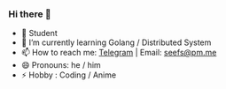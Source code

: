 ### Hi there 👋


- 🔭 Student
- 🌱 I’m currently learning Golang / Distributed System
- 📫 How to reach me:  [Telegram](https://t.me/seefs_cn) | Email: seefs@pm.me
- 😄 Pronouns: he / him
- ⚡ Hobby : Coding / Anime
